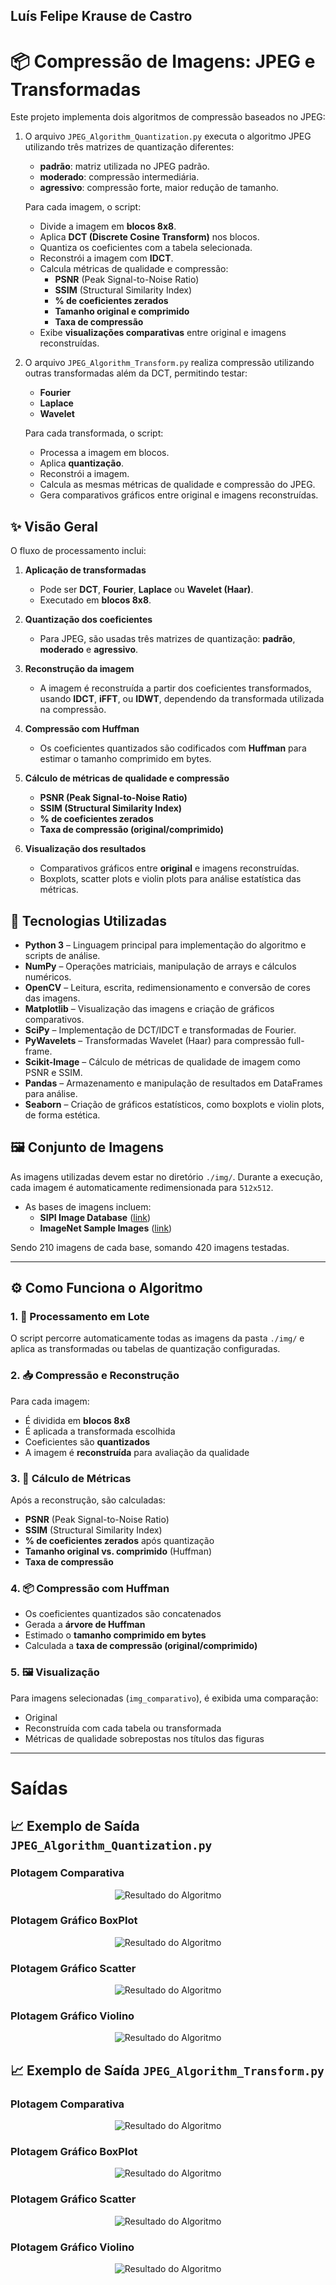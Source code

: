 ## Luís Felipe Krause de Castro

# 📦 Compressão de Imagens: JPEG e Transformadas

Este projeto implementa dois algoritmos de compressão baseados no JPEG:

1. O arquivo `JPEG_Algorithm_Quantization.py` executa o algoritmo JPEG utilizando três matrizes de quantização diferentes:

   - **padrão**: matriz utilizada no JPEG padrão.
   - **moderado**: compressão intermediária.
   - **agressivo**: compressão forte, maior redução de tamanho.

   Para cada imagem, o script:

   - Divide a imagem em **blocos 8x8**.
   - Aplica **DCT (Discrete Cosine Transform)** nos blocos.
   - Quantiza os coeficientes com a tabela selecionada.
   - Reconstrói a imagem com **IDCT**.
   - Calcula métricas de qualidade e compressão:
     - **PSNR** (Peak Signal-to-Noise Ratio)
     - **SSIM** (Structural Similarity Index)
     - **% de coeficientes zerados**
     - **Tamanho original e comprimido**
     - **Taxa de compressão**
   - Exibe **visualizações comparativas** entre original e imagens reconstruídas.

2. O arquivo `JPEG_Algorithm_Transform.py` realiza compressão utilizando outras transformadas além da DCT, permitindo testar:

   - **Fourier**
   - **Laplace**
   - **Wavelet**

   Para cada transformada, o script:

   - Processa a imagem em blocos.
   - Aplica **quantização**.
   - Reconstrói a imagem.
   - Calcula as mesmas métricas de qualidade e compressão do JPEG.
   - Gera comparativos gráficos entre original e imagens reconstruídas.

## ✨ Visão Geral

O fluxo de processamento inclui:

1. **Aplicação de transformadas**  
   - Pode ser **DCT**, **Fourier**, **Laplace** ou **Wavelet (Haar)**.  
   - Executado em **blocos 8x8**.

2. **Quantização dos coeficientes**  
   - Para JPEG, são usadas três matrizes de quantização: **padrão**, **moderado** e **agressivo**.

3. **Reconstrução da imagem**  
   - A imagem é reconstruída a partir dos coeficientes transformados, usando **IDCT**, **iFFT**, ou **IDWT**, dependendo da transformada utilizada na compressão.

4. **Compressão com Huffman**  
   - Os coeficientes quantizados são codificados com **Huffman** para estimar o tamanho comprimido em bytes.

5. **Cálculo de métricas de qualidade e compressão**  
   - **PSNR (Peak Signal-to-Noise Ratio)**  
   - **SSIM (Structural Similarity Index)**  
   - **% de coeficientes zerados**  
   - **Taxa de compressão (original/comprimido)**

6. **Visualização dos resultados**  
   - Comparativos gráficos entre **original** e imagens reconstruídas.  
   - Boxplots, scatter plots e violin plots para análise estatística das métricas.


## 🧰 Tecnologias Utilizadas

- **Python 3** – Linguagem principal para implementação do algoritmo e scripts de análise.  
- **NumPy** – Operações matriciais, manipulação de arrays e cálculos numéricos.  
- **OpenCV** – Leitura, escrita, redimensionamento e conversão de cores das imagens.  
- **Matplotlib** – Visualização das imagens e criação de gráficos comparativos.  
- **SciPy** – Implementação de DCT/IDCT e transformadas de Fourier.  
- **PyWavelets** – Transformadas Wavelet (Haar) para compressão full-frame.  
- **Scikit-Image** – Cálculo de métricas de qualidade de imagem como PSNR e SSIM.  
- **Pandas** – Armazenamento e manipulação de resultados em DataFrames para análise.  
- **Seaborn** – Criação de gráficos estatísticos, como boxplots e violin plots, de forma estética.


## 🖼️ Conjunto de Imagens

As imagens utilizadas devem estar no diretório `./img/`. Durante a execução, cada imagem é automaticamente redimensionada para `512x512`.

- As bases de imagens incluem:
  - **SIPI Image Database** ([link](http://sipi.usc.edu/database/))
  - **ImageNet Sample Images** ([link](http://www.image-net.org/))
    
Sendo 210 imagens de cada base, somando 420 imagens testadas.

---

## ⚙️ Como Funciona o Algoritmo

### 1. 🔁 Processamento em Lote

O script percorre automaticamente todas as imagens da pasta `./img/` e aplica as transformadas ou tabelas de quantização configuradas.

### 2. 📥 Compressão e Reconstrução

Para cada imagem:

- É dividida em **blocos 8x8**
- É aplicada a transformada escolhida
- Coeficientes são **quantizados**
- A imagem é **reconstruída** para avaliação da qualidade

### 3. 🧪 Cálculo de Métricas

Após a reconstrução, são calculadas:

- **PSNR** (Peak Signal-to-Noise Ratio)
- **SSIM** (Structural Similarity Index)
- **% de coeficientes zerados** após quantização
- **Tamanho original vs. comprimido** (Huffman)
- **Taxa de compressão**

### 4. 📦 Compressão com Huffman

- Os coeficientes quantizados são concatenados
- Gerada a **árvore de Huffman**
- Estimado o **tamanho comprimido em bytes**
- Calculada a **taxa de compressão (original/comprimido)**

### 5. 🖼️ Visualização

Para imagens selecionadas (`img_comparativo`), é exibida uma comparação:

- Original
- Reconstruída com cada tabela ou transformada
- Métricas de qualidade sobrepostas nos títulos das figuras

---
# Saídas

## 📈 Exemplo de Saída `JPEG_Algorithm_Quantization.py`

### Plotagem Comparativa
<div style="text-align: center;"> <img src="./img/exemplo_imagens.png" alt="Resultado do Algoritmo"> </div>

### Plotagem Gráfico BoxPlot
<div style="text-align: center;"> <img src="./img/exemplo_grafico1.png" alt="Resultado do Algoritmo"> </div>

### Plotagem Gráfico Scatter
<div style="text-align: center;"> <img src="./img/exemplo_grafico2.png" alt="Resultado do Algoritmo"> </div>

### Plotagem Gráfico Violino
<div style="text-align: center;"> <img src="./img/exemplo_grafico3.png" alt="Resultado do Algoritmo"> </div>

## 📈 Exemplo de Saída `JPEG_Algorithm_Transform.py`

### Plotagem Comparativa
<div style="text-align: center;"> <img src="./img/exemplo_imagens1.png" alt="Resultado do Algoritmo"> </div>

### Plotagem Gráfico BoxPlot
<div style="text-align: center;"> <img src="./img/exemplo_grafico11.png" alt="Resultado do Algoritmo"> </div>

### Plotagem Gráfico Scatter
<div style="text-align: center;"> <img src="./img/exemplo_grafico12.png" alt="Resultado do Algoritmo"> </div>

### Plotagem Gráfico Violino
<div style="text-align: center;"> <img src="./img/exemplo_grafico13.png" alt="Resultado do Algoritmo"> </div>
